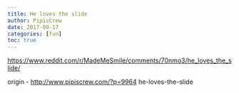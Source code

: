 ```yaml
---
title: He loves the slide
author: PipisCrew
date: 2017-09-17
categories: [fun]
toc: true
---
```


https://www.reddit.com/r/MadeMeSmile/comments/70nmo3/he_loves_the_slide/

origin - http://www.pipiscrew.com/?p=9964 he-loves-the-slide